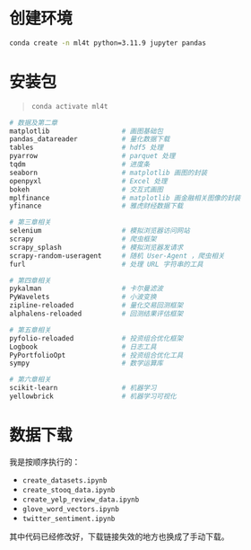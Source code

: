 # 创建环境

```sh
conda create -n ml4t python=3.11.9 jupyter pandas
```

# 安装包

> ```sh
> conda activate ml4t
> ```

```sh
# 数据及第二章
matplotlib					# 画图基础包
pandas_datareader			# 量化数据下载
tables						# hdf5 处理
pyarrow						# parquet 处理
tqdm						# 进度条
seaborn						# matplotlib 画图的封装
openpyxl					# Excel 处理
bokeh						# 交互式画图
mplfinance					# matplotlib 画金融相关图像的封装
yfinance					# 雅虎财经数据下载

# 第三章相关
selenium					# 模拟浏览器访问网站
scrapy						# 爬虫框架
scrapy_splash				# 模拟浏览器发请求
scrapy-random-useragent		# 随机 User-Agent ，爬虫相关
furl						# 处理 URL 字符串的工具

# 第四章相关
pykalman					# 卡尔曼滤波
PyWavelets					# 小波变换
zipline-reloaded			# 量化交易回测框架
alphalens-reloaded			# 回测结果评估框架

# 第五章相关
pyfolio-reloaded			# 投资组合优化框架
Logbook						# 日志工具
PyPortfolioOpt				# 投资组合优化工具
sympy						# 数学运算库

# 第六章相关
scikit-learn				# 机器学习
yellowbrick					# 机器学习可视化
```

# 数据下载

我是按顺序执行的：

- `create_datasets.ipynb`
- `create_stooq_data.ipynb`
- `create_yelp_review_data.ipynb`
- `glove_word_vectors.ipynb`
- `twitter_sentiment.ipynb`

其中代码已经修改好，下载链接失效的地方也换成了手动下载。



